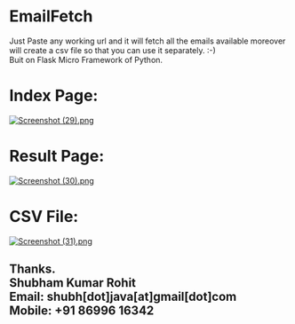 # EmailFetch
Just Paste any working url and it will fetch all the emails available moreover will create a csv file so that you can use it separately. :-)  
Buit on Flask Micro Framework of Python.

# Index Page:  
[![Screenshot (29).png](https://s17.postimg.org/s0pneepkv/Screenshot_29.png)](https://postimg.org/image/o4cbif4l7/)
  
# Result Page:  
[![Screenshot (30).png](https://s1.postimg.org/nqy289xi7/Screenshot_30.png)](https://postimg.org/image/fy7egariz/)

# CSV File:  
[![Screenshot (31).png](https://s11.postimg.org/7bd3y2q0j/Screenshot_31.png)](https://postimg.org/image/80vwafqjz/)
  
Thanks.    
Shubham Kumar Rohit  
Email: shubh[dot]java[at]gmail[dot]com    
Mobile: +91 86996 16342  
--------------------------
